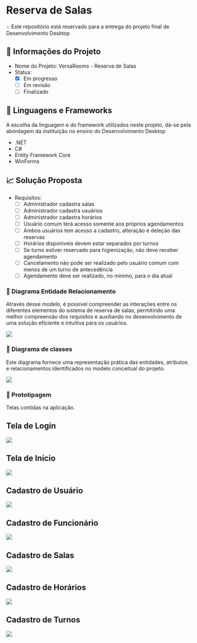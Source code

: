 # Reserva de Salas

:bulb: Este repositório está reservado para a entrega do projeto final de Desenvolvimento Desktop

## :beginner: Informações do Projeto

- Nome do Projeto: VersaRooms - Reserva de Salas
- Status: 
    - [x] Em progresso
    - [ ] Em revisão
    - [ ] Finalizado

## :triangular_flag_on_post: Linguagens e Frameworks

A escolha da linguagem e do framework utilizados neste projeto, dá-se pela abordagem da instituição no ensino do Desenvolvimento Desktop

- .NET
- C#
- Entity Framework Core
- WinForms

## 📈  Solução Proposta

- Requisitos:
    - [ ] Administrador cadastra salas
    - [ ] Administrador cadastra usuários
    - [ ] Administrador cadastra horários
    - [ ] Usuário comum terá acesso somente aos próprios agendamentos
    - [ ] Ambos usuários tem acesso a cadastro, alteração e deleção das reservas
    - [ ] Horários disponíveis devem estar separados por turnos
    - [ ] Se turno estiver reservado para higienização, não deve receber agendamento
    - [ ] Cancelamento não pode ser realizado pelo usuário comum com menos de um turno de antecedência
    - [ ] Agendamento deve ser realizado, no mínimo, para o dia atual

### :small_blue_diamond: Diagrama Entidade Relacionamento

Através desse modelo, é possível compreender as interações entre os diferentes elementos do sistema de reserva de salas, permitindo uma melhor compreensão dos requisitos e auxiliando no desenvolvimento de uma solução eficiente e intuitiva para os usuários.

<img src= "img/MER_1_3.png"/>

### :small_blue_diamond: Diagrama de classes
Este diagrama fornece uma representação prática das entidades, atributos e relacionamentos identificados no modelo conceitual do projeto.

<img src= "img/DER.png"/>

### :small_blue_diamond: Prototipagem
Telas contidas na aplicação.

## Tela de Login

<img src= "img/1.png"/>

## Tela de Início

<img src= "img/2.png"/>

## Cadastro de Usuário

<img src= "img/3.png"/>

## Cadastro de Funcionário

<img src= "img/4.png"/>

## Cadastro de Salas

<img src= "img/5.png"/>

## Cadastro de Horários

<img src= "img/6.png"/>

## Cadastro de Turnos

<img src= "img/7.png"/>

